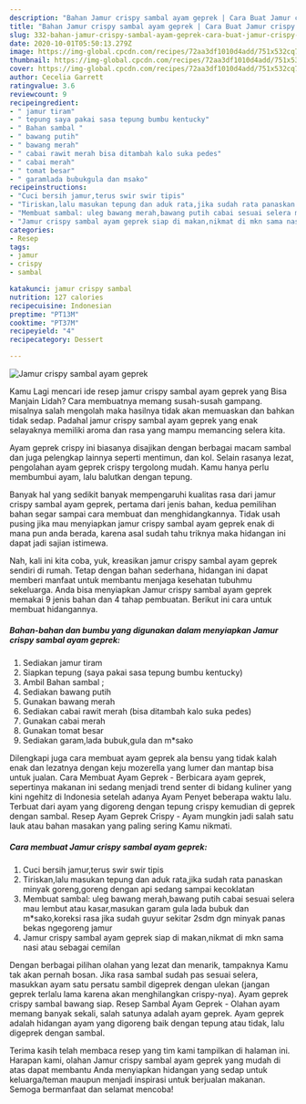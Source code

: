 ```yaml
---
description: "Bahan Jamur crispy sambal ayam geprek | Cara Buat Jamur crispy sambal ayam geprek Yang Lezat"
title: "Bahan Jamur crispy sambal ayam geprek | Cara Buat Jamur crispy sambal ayam geprek Yang Lezat"
slug: 332-bahan-jamur-crispy-sambal-ayam-geprek-cara-buat-jamur-crispy-sambal-ayam-geprek-yang-lezat
date: 2020-10-01T05:50:13.279Z
image: https://img-global.cpcdn.com/recipes/72aa3df1010d4add/751x532cq70/jamur-crispy-sambal-ayam-geprek-foto-resep-utama.jpg
thumbnail: https://img-global.cpcdn.com/recipes/72aa3df1010d4add/751x532cq70/jamur-crispy-sambal-ayam-geprek-foto-resep-utama.jpg
cover: https://img-global.cpcdn.com/recipes/72aa3df1010d4add/751x532cq70/jamur-crispy-sambal-ayam-geprek-foto-resep-utama.jpg
author: Cecelia Garrett
ratingvalue: 3.6
reviewcount: 9
recipeingredient:
- " jamur tiram"
- " tepung saya pakai sasa tepung bumbu kentucky"
- " Bahan sambal "
- " bawang putih"
- " bawang merah"
- " cabai rawit merah bisa ditambah kalo suka pedes"
- " cabai merah"
- " tomat besar"
- " garamlada bubukgula dan msako"
recipeinstructions:
- "Cuci bersih jamur,terus swir swir tipis"
- "Tiriskan,lalu masukan tepung dan aduk rata,jika sudah rata panaskan minyak goreng,goreng dengan api sedang sampai kecoklatan"
- "Membuat sambal: uleg bawang merah,bawang putih cabai sesuai selera mau lembut atau kasar,masukan garam gula lada bubuk dan m*sako,koreksi rasa jika sudah guyur sekitar 2sdm dgn minyak panas bekas ngegoreng jamur"
- "Jamur crispy sambal ayam geprek siap di makan,nikmat di mkn sama nasi atau sebagai cemilan"
categories:
- Resep
tags:
- jamur
- crispy
- sambal

katakunci: jamur crispy sambal 
nutrition: 127 calories
recipecuisine: Indonesian
preptime: "PT13M"
cooktime: "PT37M"
recipeyield: "4"
recipecategory: Dessert

---
```



![Jamur crispy sambal ayam geprek](https://img-global.cpcdn.com/recipes/72aa3df1010d4add/751x532cq70/jamur-crispy-sambal-ayam-geprek-foto-resep-utama.jpg)

Kamu Lagi mencari ide resep jamur crispy sambal ayam geprek yang Bisa Manjain Lidah? Cara membuatnya memang susah-susah gampang. misalnya salah mengolah maka hasilnya tidak akan memuaskan dan bahkan tidak sedap. Padahal jamur crispy sambal ayam geprek yang enak selayaknya memiliki aroma dan rasa yang mampu memancing selera kita.

Ayam geprek crispy ini biasanya disajikan dengan berbagai macam sambal dan juga pelengkap lainnya seperti mentimun, dan kol. Selain rasanya lezat, pengolahan ayam geprek crispy tergolong mudah. Kamu hanya perlu membumbui ayam, lalu balutkan dengan tepung.

Banyak hal yang sedikit banyak mempengaruhi kualitas rasa dari jamur crispy sambal ayam geprek, pertama dari jenis bahan, kedua pemilihan bahan segar sampai cara membuat dan menghidangkannya. Tidak usah pusing jika mau menyiapkan jamur crispy sambal ayam geprek enak di mana pun anda berada, karena asal sudah tahu triknya maka hidangan ini dapat jadi sajian istimewa.


Nah, kali ini kita coba, yuk, kreasikan jamur crispy sambal ayam geprek sendiri di rumah. Tetap dengan bahan sederhana, hidangan ini dapat memberi manfaat untuk membantu menjaga kesehatan tubuhmu sekeluarga. Anda bisa menyiapkan Jamur crispy sambal ayam geprek memakai 9 jenis bahan dan 4 tahap pembuatan. Berikut ini cara untuk membuat hidangannya.

<!--inarticleads1-->

##### Bahan-bahan dan bumbu yang digunakan dalam menyiapkan Jamur crispy sambal ayam geprek:

1. Sediakan  jamur tiram
1. Siapkan  tepung (saya pakai sasa tepung bumbu kentucky)
1. Ambil  Bahan sambal ;
1. Sediakan  bawang putih
1. Gunakan  bawang merah
1. Sediakan  cabai rawit merah (bisa ditambah kalo suka pedes)
1. Gunakan  cabai merah
1. Gunakan  tomat besar
1. Sediakan  garam,lada bubuk,gula dan m*sako


Dilengkapi juga cara membuat ayam geprek ala bensu yang tidak kalah enak dan lezatnya dengan keju mozerella yang lumer dan mantap bisa untuk jualan. Cara Membuat Ayam Geprek - Berbicara ayam geprek, sepertinya makanan ini sedang menjadi trend senter di bidang kuliner yang kini ngehitz di Indonesia setelah adanya Ayam Penyet beberapa waktu lalu. Terbuat dari ayam yang digoreng dengan tepung crispy kemudian di geprek dengan sambal. Resep Ayam Geprek Crispy - Ayam mungkin jadi salah satu lauk atau bahan masakan yang paling sering Kamu nikmati. 

<!--inarticleads2-->

##### Cara membuat Jamur crispy sambal ayam geprek:

1. Cuci bersih jamur,terus swir swir tipis
1. Tiriskan,lalu masukan tepung dan aduk rata,jika sudah rata panaskan minyak goreng,goreng dengan api sedang sampai kecoklatan
1. Membuat sambal: uleg bawang merah,bawang putih cabai sesuai selera mau lembut atau kasar,masukan garam gula lada bubuk dan m*sako,koreksi rasa jika sudah guyur sekitar 2sdm dgn minyak panas bekas ngegoreng jamur
1. Jamur crispy sambal ayam geprek siap di makan,nikmat di mkn sama nasi atau sebagai cemilan


Dengan berbagai pilihan olahan yang lezat dan menarik, tampaknya Kamu tak akan pernah bosan. Jika rasa sambal sudah pas sesuai selera, masukkan ayam satu persatu sambil digeprek dengan ulekan (jangan geprek terlalu lama karena akan menghilangkan crispy-nya). Ayam geprek crispy sambal bawang siap. Resep Sambal Ayam Geprek - Olahan ayam memang banyak sekali, salah satunya adalah ayam geprek. Ayam geprek adalah hidangan ayam yang digoreng baik dengan tepung atau tidak, lalu digeprek dengan sambal. 

Terima kasih telah membaca resep yang tim kami tampilkan di halaman ini. Harapan kami, olahan Jamur crispy sambal ayam geprek yang mudah di atas dapat membantu Anda menyiapkan hidangan yang sedap untuk keluarga/teman maupun menjadi inspirasi untuk berjualan makanan. Semoga bermanfaat dan selamat mencoba!
